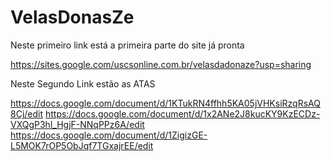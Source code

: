# VelasDonasZe

Neste primeiro link está a primeira parte do site já pronta

https://sites.google.com/uscsonline.com.br/velasdadonaze?usp=sharing

Neste Segundo Link estão as ATAS

https://docs.google.com/document/d/1KTukRN4ffhh5KA05jVHKsiRzqRsAQ8Cj/edit
https://docs.google.com/document/d/1x2ANe2J8kucKY9KzECDz-VXQgP3hl_HgjF-NNqPPz6A/edit 
https://docs.google.com/document/d/1ZigizGE-L5MOK7rOP5ObJqf7TGxajrEE/edit
